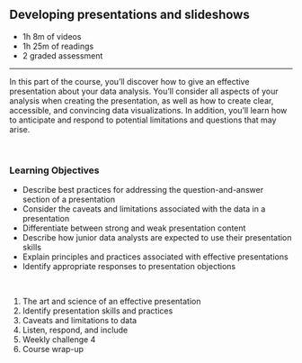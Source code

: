 ## Developing presentations and slideshows

- 1h 8m of videos
- 1h 25m of readings
- 2 graded assessment

<hr>

In this part of the course, you’ll discover how to give an effective presentation about your data analysis. You’ll consider all aspects of your analysis when creating the presentation, as well as how to create clear, accessible, and convincing data visualizations. In addition, you’ll learn how to anticipate and respond to potential limitations and questions that may arise.

<br>

### Learning Objectives

- Describe best practices for addressing the question-and-answer section of a presentation
- Consider the caveats and limitations associated with the data in a presentation
- Differentiate between strong and weak presentation content
- Describe how junior data analysts are expected to use their presentation skills
- Explain principles and practices associated with effective presentations
- Identify appropriate responses to presentation objections

<br>

1. The art and science of an effective presentation
2. Identify presentation skills and practices
3. Caveats and limitations to data
4. Listen, respond, and include
5. Weekly challenge 4
6. Course wrap-up

